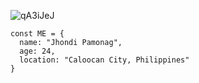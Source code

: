 ![qA3iJeJ](https://user-images.githubusercontent.com/22855192/152580836-5e762997-0dba-4136-afa1-a549f4762b60.gif)

```
const ME = {
  name: "Jhondi Pamonag",
  age: 24,
  location: "Caloocan City, Philippines"
}
```
